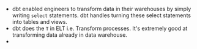- dbt enabled engineers to transform data in their warehouses by simply writing `select` statements. dbt handles turning these select statements into tables and views.
- dbt does the `T` in ELT i.e. Transform processes. It's extremely good at transforming data already in data warehouse.
- 
